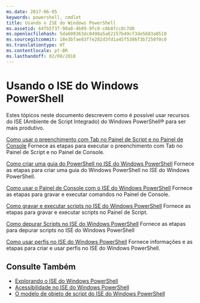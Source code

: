 ```yaml
---
ms.date: 2017-06-05
keywords: powershell, cmdlet
title: Usando o ISE do Windows PowerShell
ms.assetid: 64fb5f37-90a8-4b89-9fc8-c6b8fcc0c7d0
ms.openlocfilehash: 5da609363dc0498a5a62157b49cf3de5683a8510
ms.sourcegitcommit: 18e3bfae83ffe282d3fd1a45f5386f3b7250f0c0
ms.translationtype: HT
ms.contentlocale: pt-BR
ms.lasthandoff: 02/08/2018
---
```

# <a name="using-the-windows-powershell-ise"></a>Usando o ISE do Windows PowerShell
Estes tópicos neste documento descrevem como é possível usar recursos do ISE (Ambiente de Script Integrado) do Windows PowerShell® para ser mais produtivo.

[Como usar o preenchimento com Tab no Painel de Script e no Painel de Console](How-to-Use-Tab-Completion-in-the-Script-Pane-and-Console-Pane.md) Fornece as etapas para executar o preenchimento com Tab no Painel de Script e no Painel de Console.

[Como criar uma guia do PowerShell no ISE do Windows PowerShell](How-to-Create-a-PowerShell-Tab-in-Windows-PowerShell-ISE.md) Fornece as etapas para criar uma guia do Windows PowerShell no ISE do Windows PowerShell.

[Como usar o Painel de Console com o ISE do Windows PowerShell](How-to-Use-the-Console-Pane-in-the-Windows-PowerShell-ISE.md) Fornece as etapas para gravar e executar comandos no Painel de Console.

[Como gravar e executar scripts no ISE do Windows PowerShell](How-to-Write-and-Run-Scripts-in-the-Windows-PowerShell-ISE.md) Fornece as etapas para gravar e executar scripts no Painel de Script.

[Como depurar Scripts no ISE do Windows PowerShell](How-to-Debug-Scripts-in-Windows-PowerShell-ISE.md) Fornece as etapas para depurar scripts no ISE do Windows PowerShell

[Como usar perfis no ISE do Windows PowerShell](How-to-Use-Profiles-in-Windows-PowerShell-ISE.md) Fornece informações e as etapas para criar e usar perfis no ISE do Windows PowerShell.

## <a name="see-also"></a>Consulte Também
- [Explorando o ISE do Windows PowerShell](../../getting-started/fundamental/Exploring-the-Windows-PowerShell-ISE.md)
- [Acessibilidade no ISE do Windows PowerShell](../../setup/Accessibility-in-Windows-PowerShell-ISE.md)
- [O modelo de objeto de script do ISE do Windows PowerShell](https://technet.microsoft.com/en-us/library/69b047d0-da79-413e-b948-8e45d05d1f85)

